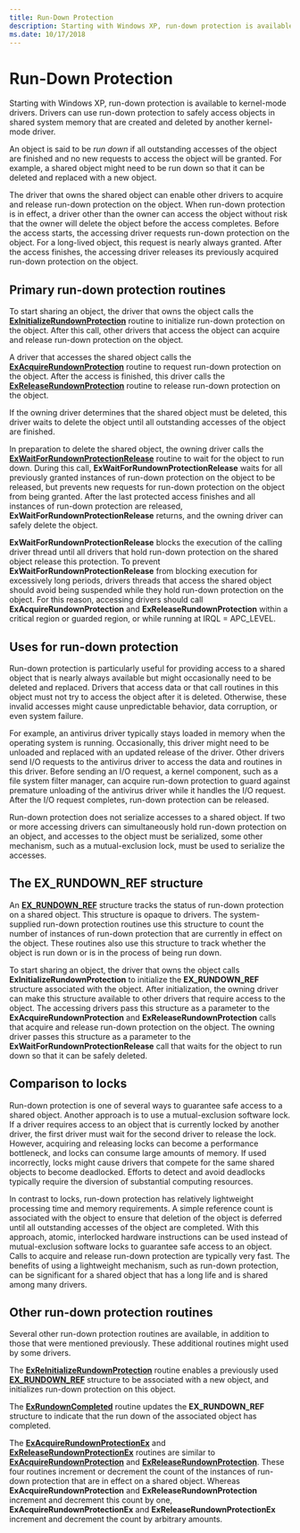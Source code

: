 ```yaml
---
title: Run-Down Protection
description: Starting with Windows XP, run-down protection is available to kernel-mode drivers. Drivers can use run-down protection to safely access objects in shared system memory that are created and deleted by another kernel-mode driver.
ms.date: 10/17/2018
---
```


# Run-Down Protection


Starting with Windows XP, run-down protection is available to kernel-mode drivers. Drivers can use run-down protection to safely access objects in shared system memory that are created and deleted by another kernel-mode driver.

An object is said to be *run down* if all outstanding accesses of the object are finished and no new requests to access the object will be granted. For example, a shared object might need to be run down so that it can be deleted and replaced with a new object.

The driver that owns the shared object can enable other drivers to acquire and release run-down protection on the object. When run-down protection is in effect, a driver other than the owner can access the object without risk that the owner will delete the object before the access completes. Before the access starts, the accessing driver requests run-down protection on the object. For a long-lived object, this request is nearly always granted. After the access finishes, the accessing driver releases its previously acquired run-down protection on the object.

## Primary run-down protection routines


To start sharing an object, the driver that owns the object calls the [**ExInitializeRundownProtection**](/windows-hardware/drivers/ddi/wdm/nf-wdm-exinitializerundownprotection) routine to initialize run-down protection on the object. After this call, other drivers that access the object can acquire and release run-down protection on the object.

A driver that accesses the shared object calls the [**ExAcquireRundownProtection**](/windows-hardware/drivers/ddi/wdm/nf-wdm-exacquirerundownprotection) routine to request run-down protection on the object. After the access is finished, this driver calls the [**ExReleaseRundownProtection**](/windows-hardware/drivers/ddi/wdm/nf-wdm-exreleaserundownprotection) routine to release run-down protection on the object.

If the owning driver determines that the shared object must be deleted, this driver waits to delete the object until all outstanding accesses of the object are finished.

In preparation to delete the shared object, the owning driver calls the [**ExWaitForRundownProtectionRelease**](/windows-hardware/drivers/ddi/wdm/nf-wdm-exwaitforrundownprotectionrelease) routine to wait for the object to run down. During this call, **ExWaitForRundownProtectionRelease** waits for all previously granted instances of run-down protection on the object to be released, but prevents new requests for run-down protection on the object from being granted. After the last protected access finishes and all instances of run-down protection are released, **ExWaitForRundownProtectionRelease** returns, and the owning driver can safely delete the object.

**ExWaitForRundownProtectionRelease** blocks the execution of the calling driver thread until all drivers that hold run-down protection on the shared object release this protection. To prevent **ExWaitForRundownProtectionRelease** from blocking execution for excessively long periods, drivers threads that access the shared object should avoid being suspended while they hold run-down protection on the object. For this reason, accessing drivers should call **ExAcquireRundownProtection** and **ExReleaseRundownProtection** within a critical region or guarded region, or while running at IRQL = APC\_LEVEL.

## Uses for run-down protection


Run-down protection is particularly useful for providing access to a shared object that is nearly always available but might occasionally need to be deleted and replaced. Drivers that access data or that call routines in this object must not try to access the object after it is deleted. Otherwise, these invalid accesses might cause unpredictable behavior, data corruption, or even system failure.

For example, an antivirus driver typically stays loaded in memory when the operating system is running. Occasionally, this driver might need to be unloaded and replaced with an updated release of the driver. Other drivers send I/O requests to the antivirus driver to access the data and routines in this driver. Before sending an I/O request, a kernel component, such as a file system filter manager, can acquire run-down protection to guard against premature unloading of the antivirus driver while it handles the I/O request. After the I/O request completes, run-down protection can be released.

Run-down protection does not serialize accesses to a shared object. If two or more accessing drivers can simultaneously hold run-down protection on an object, and accesses to the object must be serialized, some other mechanism, such as a mutual-exclusion lock, must be used to serialize the accesses.

## The EX\_RUNDOWN\_REF structure


An [**EX\_RUNDOWN\_REF**](./eprocess.md) structure tracks the status of run-down protection on a shared object. This structure is opaque to drivers. The system-supplied run-down protection routines use this structure to count the number of instances of run-down protection that are currently in effect on the object. These routines also use this structure to track whether the object is run down or is in the process of being run down.

To start sharing an object, the driver that owns the object calls **ExInitializeRundownProtection** to initialize the **EX\_RUNDOWN\_REF** structure associated with the object. After initialization, the owning driver can make this structure available to other drivers that require access to the object. The accessing drivers pass this structure as a parameter to the **ExAcquireRundownProtection** and **ExReleaseRundownProtection** calls that acquire and release run-down protection on the object. The owning driver passes this structure as a parameter to the **ExWaitForRundownProtectionRelease** call that waits for the object to run down so that it can be safely deleted.

## Comparison to locks


Run-down protection is one of several ways to guarantee safe access to a shared object. Another approach is to use a mutual-exclusion software lock. If a driver requires access to an object that is currently locked by another driver, the first driver must wait for the second driver to release the lock. However, acquiring and releasing locks can become a performance bottleneck, and locks can consume large amounts of memory. If used incorrectly, locks might cause drivers that compete for the same shared objects to become deadlocked. Efforts to detect and avoid deadlocks typically require the diversion of substantial computing resources.

In contrast to locks, run-down protection has relatively lightweight processing time and memory requirements. A simple reference count is associated with the object to ensure that deletion of the object is deferred until all outstanding accesses of the object are completed. With this approach, atomic, interlocked hardware instructions can be used instead of mutual-exclusion software locks to guarantee safe access to an object. Calls to acquire and release run-down protection are typically very fast. The benefits of using a lightweight mechanism, such as run-down protection, can be significant for a shared object that has a long life and is shared among many drivers.

## Other run-down protection routines


Several other run-down protection routines are available, in addition to those that were mentioned previously. These additional routines might used by some drivers.

The [**ExReInitializeRundownProtection**](/windows-hardware/drivers/ddi/wdm/nf-wdm-exreinitializerundownprotection) routine enables a previously used [**EX\_RUNDOWN\_REF**](./eprocess.md) structure to be associated with a new object, and initializes run-down protection on this object.

The [**ExRundownCompleted**](/windows-hardware/drivers/ddi/wdm/nf-wdm-exrundowncompleted) routine updates the **EX\_RUNDOWN\_REF** structure to indicate that the run down of the associated object has completed.

The [**ExAcquireRundownProtectionEx**](/windows-hardware/drivers/ddi/wdm/nf-wdm-exacquirerundownprotectionex) and [**ExReleaseRundownProtectionEx**](/windows-hardware/drivers/ddi/wdm/nf-wdm-exreleaserundownprotectionex) routines are similar to [**ExAcquireRundownProtection**](/windows-hardware/drivers/ddi/wdm/nf-wdm-exacquirerundownprotection) and [**ExReleaseRundownProtection**](/windows-hardware/drivers/ddi/wdm/nf-wdm-exreleaserundownprotection). These four routines increment or decrement the count of the instances of run-down protection that are in effect on a shared object. Whereas **ExAcquireRundownProtection** and **ExReleaseRundownProtection** increment and decrement this count by one, **ExAcquireRundownProtectionEx** and **ExReleaseRundownProtectionEx** increment and decrement the count by arbitrary amounts.

 

